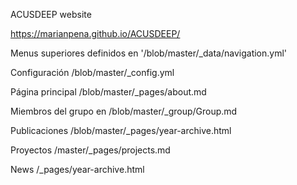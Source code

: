 
ACUSDEEP website

https://marianpena.github.io/ACUSDEEP/

Menus superiores definidos en '/blob/master/_data/navigation.yml'

Configuración /blob/master/_config.yml

Página principal /blob/master/_pages/about.md

Miembros del grupo en /blob/master/_group/Group.md

Publicaciones /blob/master/_pages/year-archive.html

Proyectos /master/_pages/projects.md

News /_pages/year-archive.html

